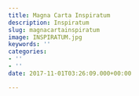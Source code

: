 ```yaml
---
title: Magna Carta Inspiratum
description: Inspiratum
slug: magnacartainspiratum
image: INSPIRATUM.jpg
keywords: ''
categories:
- ''
- ''
date: 2017-11-01T03:26:09.000+00:00

---
```


